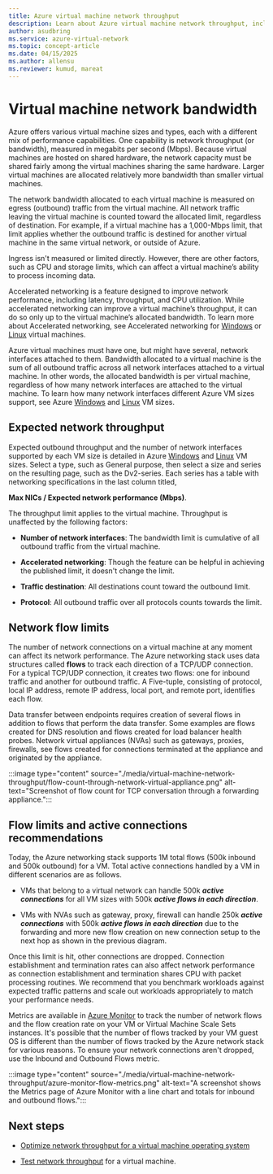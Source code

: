 ```yaml
---
title: Azure virtual machine network throughput
description: Learn about Azure virtual machine network throughput, including how bandwidth is allocated to a virtual machine.
author: asudbring
ms.service: azure-virtual-network
ms.topic: concept-article
ms.date: 04/15/2025
ms.author: allensu
ms.reviewer: kumud, mareat
---
```


# Virtual machine network bandwidth

Azure offers various virtual machine sizes and types, each with a different mix of performance capabilities. One capability is network throughput (or bandwidth), measured in megabits per second (Mbps). Because virtual machines are hosted on shared hardware, the network capacity must be shared fairly among the virtual machines sharing the same hardware. Larger virtual machines are allocated relatively more bandwidth than smaller virtual machines.
 
The network bandwidth allocated to each virtual machine is measured on egress (outbound) traffic from the virtual machine. All network traffic leaving the virtual machine is counted toward the allocated limit, regardless of destination. For example, if a virtual machine has a 1,000-Mbps limit, that limit applies whether the outbound traffic is destined for another virtual machine in the same virtual network, or outside of Azure.
 
Ingress isn't measured or limited directly. However, there are other factors, such as CPU and storage limits, which can affect a virtual machine’s ability to process incoming data.

Accelerated networking is a feature designed to improve network performance, including latency, throughput, and CPU utilization. While accelerated networking can improve a virtual machine’s throughput, it can do so only up to the virtual machine’s allocated bandwidth. To learn more about Accelerated networking, see Accelerated networking for [Windows](create-vm-accelerated-networking-powershell.md) or [Linux](create-vm-accelerated-networking-cli.md) virtual machines.
 
Azure virtual machines must have one, but might have several, network interfaces attached to them. Bandwidth allocated to a virtual machine is the sum of all outbound traffic across all network interfaces attached to a virtual machine. In other words, the allocated bandwidth is per virtual machine, regardless of how many network interfaces are attached to the virtual machine. To learn how many network interfaces different Azure VM sizes support, see Azure [Windows](/azure/virtual-machines/sizes?toc=%2fazure%2fvirtual-network%2ftoc.json) and [Linux](/azure/virtual-machines/sizes?toc=%2fazure%2fvirtual-network%2ftoc.json) VM sizes. 

## Expected network throughput

Expected outbound throughput and the number of network interfaces supported by each VM size is detailed in Azure [Windows](/azure/virtual-machines/sizes?toc=%2fazure%2fvirtual-network%2ftoc.json) and [Linux](/azure/virtual-machines/sizes?toc=%2fazure%2fvirtual-network%2ftoc.json) VM sizes. Select a type, such as General purpose, then select a size and series on the resulting page, such as the Dv2-series. Each series has a table with networking specifications in the last column titled,

**Max NICs / Expected network performance (Mbps)**. 

The throughput limit applies to the virtual machine. Throughput is unaffected by the following factors:

- **Number of network interfaces**: The bandwidth limit is cumulative of all outbound traffic from the virtual machine.

- **Accelerated networking**: Though the feature can be helpful in achieving the published limit, it doesn't change the limit.

- **Traffic destination**: All destinations count toward the outbound limit.

- **Protocol**: All outbound traffic over all protocols counts towards the limit.

## Network flow limits
The number of network connections on a virtual machine at any moment can affect its network performance. The Azure networking stack uses data structures called **flows** to track each direction of a TCP/UDP connection. For a typical TCP/UDP connection, it creates two flows: one for inbound traffic and another for outbound traffic. A Five-tuple, consisting of protocol, local IP address, remote IP address, local port, and remote port, identifies each flow.

Data transfer between endpoints requires creation of several flows in addition to flows that perform the data transfer. Some examples are flows created for DNS resolution and flows created for load balancer health probes. Network virtual appliances (NVAs) such as gateways, proxies, firewalls, see flows created for connections terminated at the appliance and originated by the appliance. 

:::image type="content" source="./media/virtual-machine-network-throughput/flow-count-through-network-virtual-appliance.png" alt-text="Screenshot of flow count for TCP conversation through a forwarding appliance.":::

## Flow limits and active connections recommendations

Today, the Azure networking stack supports 1M total flows (500k inbound and 500k outbound) for a VM. Total active connections handled by a VM in different scenarios are as follows.

- VMs that belong to a virtual network can handle 500k ***active connections*** for all VM sizes with 500k ***active flows in each direction***.  

- VMs with NVAs such as gateway, proxy, firewall can handle 250k ***active connections*** with 500k ***active flows in each direction*** due to the forwarding and more new flow creation on new connection setup to the next hop as shown in the previous diagram. 

Once this limit is hit, other connections are dropped. Connection establishment and termination rates can also affect network performance as connection establishment and termination shares CPU with packet processing routines. We recommend that you benchmark workloads against expected traffic patterns and scale out workloads appropriately to match your performance needs.

Metrics are available in [Azure Monitor](/azure/azure-monitor/essentials/metrics-supported#microsoftcomputevirtualmachines) to track the number of network flows and the flow creation rate on your VM or Virtual Machine Scale Sets instances. It's possible that the number of flows tracked by your VM guest OS is different than the number of flows tracked by the Azure network stack for various reasons. To ensure your network connections aren't dropped, use the Inbound and Outbound Flows metric.

:::image type="content" source="./media/virtual-machine-network-throughput/azure-monitor-flow-metrics.png" alt-text="A screenshot shows the Metrics page of Azure Monitor with a line chart and totals for inbound and outbound flows.":::

## Next steps

- [Optimize network throughput for a virtual machine operating system](virtual-network-optimize-network-bandwidth.md)

- [Test network throughput](virtual-network-bandwidth-testing.md) for a virtual machine.
